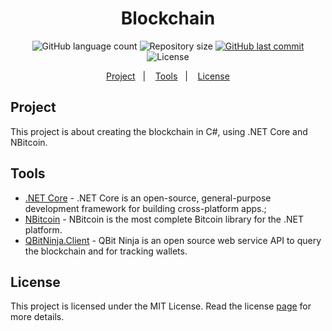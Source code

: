 <h1 align="center">
    Blockchain
</h1>

<p align="center">
  <img alt="GitHub language count" src="https://img.shields.io/github/languages/count/JV-Amorim/Blockchain">

  <img alt="Repository size" src="https://img.shields.io/github/repo-size/JV-Amorim/Blockchain">
  
  <a href="https://github.com/JV-Amorim/Blockchain/commits/master">
    <img alt="GitHub last commit" src="https://img.shields.io/github/last-commit/JV-Amorim/Blockchain">
  </a>

  <img alt="License" src="https://img.shields.io/badge/license-MIT-brightgreen">
</p>

<p align="center">
  <a href="#project">Project</a>&nbsp;&nbsp;&nbsp;|&nbsp;&nbsp;&nbsp;
  <a href="#tools">Tools</a>&nbsp;&nbsp;&nbsp;|&nbsp;&nbsp;&nbsp;
  <a href="#license">License</a>
</p>

## Project

This project is about creating the blockchain in C#, using .NET Core and NBitcoin.

## Tools

- [.NET Core](https://docs.microsoft.com/en-us/dotnet/core/install/) - .NET Core is an open-source, general-purpose development framework for building cross-platform apps.;
- [NBitcoin](https://github.com/MetacoSA/NBitcoin) - NBitcoin is the most complete Bitcoin library for the .NET platform.
- [QBitNinja.Client](https://www.nuget.org/packages/QBitNinja.Client/) - QBit Ninja is an open source web service API to query the blockchain and for tracking wallets.

## License

This project is licensed under the MIT License. Read the license [page](https://opensource.org/licenses/MIT) for more details.
